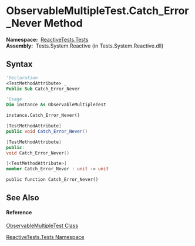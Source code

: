 # ObservableMultipleTest.Catch\_Error\_Never Method

**Namespace:**  [ReactiveTests.Tests](ReactiveTests.Tests\ReactiveTests.Tests.md)  
**Assembly:**  Tests.System.Reactive (in Tests.System.Reactive.dll)

## Syntax

```vb
'Declaration
<TestMethodAttribute> _
Public Sub Catch_Error_Never
```

```vb
'Usage
Dim instance As ObservableMultipleTest

instance.Catch_Error_Never()
```

```csharp
[TestMethodAttribute]
public void Catch_Error_Never()
```

```c++
[TestMethodAttribute]
public:
void Catch_Error_Never()
```

```fsharp
[<TestMethodAttribute>]
member Catch_Error_Never : unit -> unit 
```

```jscript
public function Catch_Error_Never()
```

## See Also

#### Reference

[ObservableMultipleTest Class](ObservableMultipleTest\ObservableMultipleTest.md)

[ReactiveTests.Tests Namespace](ReactiveTests.Tests\ReactiveTests.Tests.md)




